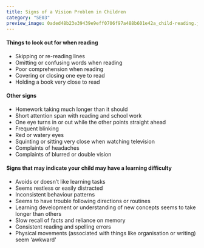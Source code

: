 ```yaml
---
title: Signs of a Vision Problem in Children
category: "SE03"
preview_image: 0aded48b23e39439e9eff0706f97a488b601e42a_child-reading.jpg
---
```

#### Things to look out for when reading

* Skipping or re-reading lines
* Omitting or confusing words when reading
* Poor comprehension when reading
* Covering or closing one eye to read
* Holding a book very close to read

#### Other signs

* Homework taking much longer than it should
* Short attention span with reading and school work
* One eye turns in or out while the other points straight ahead
* Frequent blinking
* Red or watery eyes
* Squinting or sitting very close when watching television
* Complaints of headaches
* Complaints of blurred or double vision

#### Signs that may indicate your child may have a learning difficulty

* Avoids or doesn’t like learning tasks 
* Seems restless or easily distracted
* Inconsistent behaviour patterns 
* Seems to have trouble following directions or routines
* Learning development or understanding of new concepts seems to take longer than others
* Slow recall of facts and reliance on memory
* Consistent reading and spelling errors
* Physical movements (associated with things like organisation or writing) seem ‘awkward'
